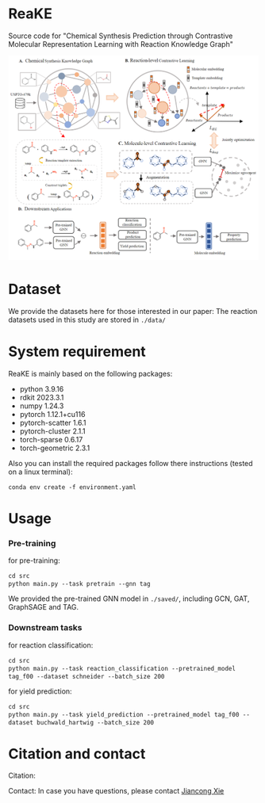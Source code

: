 # ReaKE

Source code for "Chemical Synthesis Prediction through Contrastive Molecular Representation Learning with Reaction Knowledge Graph"

<img src="./fig/fig.png" style="zoom:66%;" />

# Dataset

We provide the datasets here for those interested in our paper:
The reaction datasets used in this study are stored in `./data/`

# System requirement

ReaKE is mainly based on the following packages:

- python 3.9.16
- rdkit 2023.3.1
- numpy 1.24.3
- pytorch 1.12.1+cu116
- pytorch-scatter 1.6.1
- pytorch-cluster 2.1.1
- torch-sparse 0.6.17
- torch-geometric 2.3.1

Also you can install the required packages follow there instructions (tested on a linux terminal):

```
conda env create -f environment.yaml
```

# Usage

### Pre-training

for pre-training:

```
cd src
python main.py --task pretrain --gnn tag
```

We  provided the pre-trained GNN model in ``./saved/``, including GCN, GAT, GraphSAGE and TAG.  

### Downstream tasks

for reaction classification:

```
cd src
python main.py --task reaction_classification --pretrained_model tag_f00 --dataset schneider --batch_size 200
```

for yield prediction:

```
cd src
python main.py --task yield_prediction --pretrained_model tag_f00 --dataset buchwald_hartwig --batch_size 200
```

# Citation and contact

Citation:

Contact:
In case you have questions, please contact [Jiancong Xie](https://github.com/biomed-AI/MUSE/blob/master/xiejc3@mail2.sysu.edu.cn)